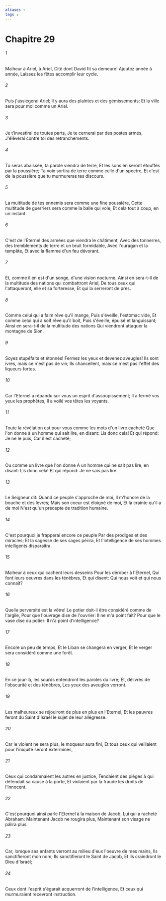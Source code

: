 ```yaml
---
aliases : 
tags : 
---
```


# Chapitre 29

###### 1
Malheur à Ariel, à Ariel, Cité dont David fit sa demeure! Ajoutez année à année, Laissez les fêtes accomplir leur cycle.
###### 2
Puis j'assiégerai Ariel; Il y aura des plaintes et des gémissements; Et la ville sera pour moi comme un Ariel.
###### 3
Je t'investirai de toutes parts, Je te cernerai par des postes armés, J'élèverai contre toi des retranchements.
###### 4
Tu seras abaissée, ta parole viendra de terre, Et les sons en seront étouffés par la poussière; Ta voix sortira de terre comme celle d'un spectre, Et c'est de la poussière que tu murmureras tes discours.
###### 5
La multitude de tes ennemis sera comme une fine poussière, Cette multitude de guerriers sera comme la balle qui vole, Et cela tout à coup, en un instant.
###### 6
C'est de l'Eternel des armées que viendra le châtiment, Avec des tonnerres, des tremblements de terre et un bruit formidable, Avec l'ouragan et la tempête, Et avec la flamme d'un feu dévorant.
###### 7
Et, comme il en est d'un songe, d'une vision nocturne, Ainsi en sera-t-il de la multitude des nations qui combattront Ariel, De tous ceux qui l'attaqueront, elle et sa forteresse, Et qui la serreront de près.
###### 8
Comme celui qui a faim rêve qu'il mange, Puis s'éveille, l'estomac vide, Et comme celui qui a soif rêve qu'il boit, Puis s'éveille, épuisé et languissant; Ainsi en sera-t-il de la multitude des nations Qui viendront attaquer la montagne de Sion.
###### 9
Soyez stupéfaits et étonnés! Fermez les yeux et devenez aveugles! Ils sont ivres, mais ce n'est pas de vin; Ils chancellent, mais ce n'est pas l'effet des liqueurs fortes.
###### 10
Car l'Eternel a répandu sur vous un esprit d'assoupissement; Il a fermé vos yeux les prophètes, Il a voilé vos têtes les voyants.
###### 11
Toute la révélation est pour vous comme les mots d'un livre cacheté Que l'on donne à un homme qui sait lire, en disant: Lis donc cela! Et qui répond: Je ne le puis, Car il est cacheté;
###### 12
Ou comme un livre que l'on donne A un homme qui ne sait pas lire, en disant: Lis donc cela! Et qui répond: Je ne sais pas lire.
###### 13
Le Seigneur dit: Quand ce peuple s'approche de moi, Il m'honore de la bouche et des lèvres; Mais son coeur est éloigné de moi, Et la crainte qu'il a de moi N'est qu'un précepte de tradition humaine.
###### 14
C'est pourquoi je frapperai encore ce peuple Par des prodiges et des miracles; Et la sagesse de ses sages périra, Et l'intelligence de ses hommes intelligents disparaîtra.
###### 15
Malheur à ceux qui cachent leurs desseins Pour les dérober à l'Eternel, Qui font leurs oeuvres dans les ténèbres, Et qui disent: Qui nous voit et qui nous connaît?
###### 16
Quelle perversité est la vôtre! Le potier doit-il être considéré comme de l'argile, Pour que l'ouvrage dise de l'ouvrier: Il ne m'a point fait? Pour que le vase dise du potier: Il n'a point d'intelligence?
###### 17
Encore un peu de temps, Et le Liban se changera en verger, Et le verger sera considéré comme une forêt.
###### 18
En ce jour-là, les sourds entendront les paroles du livre; Et, délivrés de l'obscurité et des ténèbres, Les yeux des aveugles verront.
###### 19
Les malheureux se réjouiront de plus en plus en l'Eternel, Et les pauvres feront du Saint d'Israël le sujet de leur allégresse.
###### 20
Car le violent ne sera plus, le moqueur aura fini, Et tous ceux qui veillaient pour l'iniquité seront exterminés,
###### 21
Ceux qui condamnaient les autres en justice, Tendaient des pièges à qui défendait sa cause à la porte, Et violaient par la fraude les droits de l'innocent.
###### 22
C'est pourquoi ainsi parle l'Eternel à la maison de Jacob, Lui qui a racheté Abraham: Maintenant Jacob ne rougira plus, Maintenant son visage ne pâlira plus.
###### 23
Car, lorsque ses enfants verront au milieu d'eux l'oeuvre de mes mains, Ils sanctifieront mon nom; Ils sanctifieront le Saint de Jacob, Et ils craindront le Dieu d'Israël;
###### 24
Ceux dont l'esprit s'égarait acquerront de l'intelligence, Et ceux qui murmuraient recevront instruction.
